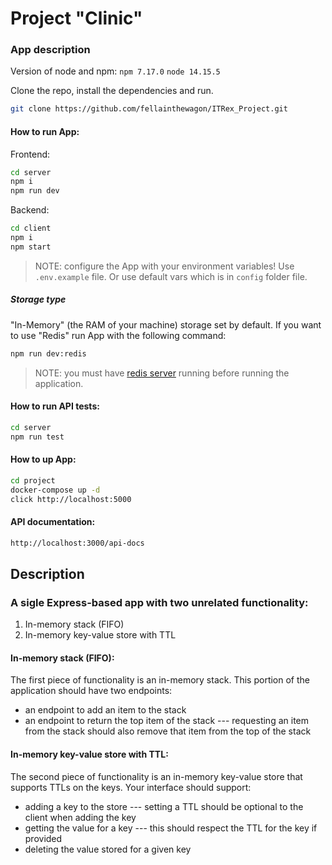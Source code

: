 # Project "Clinic"

### App description

Version of node and npm:
`npm 7.17.0`
`node 14.15.5`

Clone the repo, install the dependencies and run.

```bash
git clone https://github.com/fellainthewagon/ITRex_Project.git
```

#### How to run App:

Frontend:

```sh
cd server
npm i
npm run dev
```

Backend:

```sh
cd client
npm i
npm start
```

> NOTE: configure the App with your environment variables! Use `.env.example` file.
> Or use default vars which is in `config` folder file.

##### Storage type

"In-Memory" (the RAM of your machine) storage set by default.
If you want to use "Redis" run App with the following command:

```sh
npm run dev:redis
```

> NOTE: you must have [redis server](https://redis.io/topics/quickstart) running before running the application.

#### How to run API tests:

```sh
cd server
npm run test
```

#### How to up App:

```sh
cd project
docker-compose up -d
click http://localhost:5000
```

#### API documentation:

```sh
http://localhost:3000/api-docs
```

## Description

### A sigle Express-based app with two unrelated functionality:

1. In-memory stack (FIFO)
2. In-memory key-value store with TTL

#### In-memory stack (FIFO):

The first piece of functionality is an in-memory stack. This portion of the application should have two endpoints:

- an endpoint to add an item to the stack
- an endpoint to return the top item of the stack
  --- requesting an item from the stack should also remove that item from the top of the stack

#### In-memory key-value store with TTL:

The second piece of functionality is an in-memory key-value store that supports TTLs on the keys.
Your interface should support:

- adding a key to the store
  --- setting a TTL should be optional to the client when adding the key
- getting the value for a key
  --- this should respect the TTL for the key if provided
- deleting the value stored for a given key
